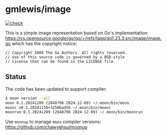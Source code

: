 # gmlewis/image
[![check](https://github.com/gmlewis/moonbit-image/actions/workflows/check.yml/badge.svg)](https://github.com/gmlewis/moonbit-image/actions/workflows/check.yml)

This is a simple image representation based on Go's implementation:
https://cs.opensource.google/go/go/+/refs/tags/go1.23.3:src/image/image.go
which has the copyright notice:

```
// Copyright 2009 The Go Authors. All rights reserved.
// Use of this source code is governed by a BSD-style
// license that can be found in the LICENSE file.
```

## Status

The code has been updated to support compiler:

```bash
$ moon version --all
moon 0.1.20241209 (2848796 2024-12-09) ~/.moon/bin/moon
moonc v0.1.20241210+3258bad5b ~/.moon/bin/moonc
moonrun 0.1.20241209 (2848796 2024-12-09) ~/.moon/bin/moonrun
```

Use `moonup` to manage `moon` compiler versions:
https://github.com/chawyehsu/moonup
